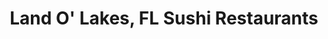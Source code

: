---
layout: city
title: Land O' Lakes, FL Sushi Restaurants
permalink: /florida/land-o-lakes/
stateAbbr: FL
stateName: Florida
cityName: Land O' Lakes

---